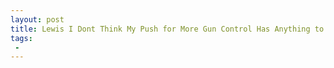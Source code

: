 ```yaml
---
layout: post
title: Lewis I Dont Think My Push for More Gun Control Has Anything to Do With the Constitution
tags:
 -
---
```


